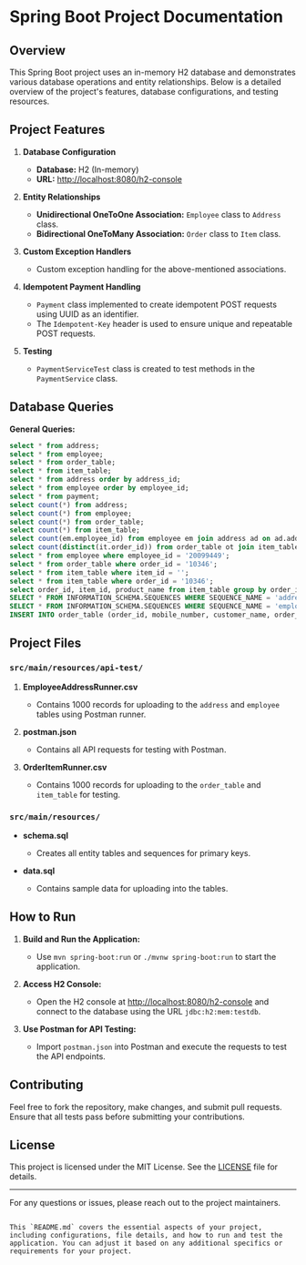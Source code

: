 
# Spring Boot Project Documentation

## Overview

This Spring Boot project uses an in-memory H2 database and demonstrates various database operations and entity relationships. Below is a detailed overview of the project's features, database configurations, and testing resources.

## Project Features

1. **Database Configuration**
    - **Database:** H2 (In-memory)
    - **URL:** [http://localhost:8080/h2-console](http://localhost:8080/h2-console)

2. **Entity Relationships**
    - **Unidirectional OneToOne Association:** `Employee` class to `Address` class.
    - **Bidirectional OneToMany Association:** `Order` class to `Item` class.

3. **Custom Exception Handlers**
    - Custom exception handling for the above-mentioned associations.

4. **Idempotent Payment Handling**
    - `Payment` class implemented to create idempotent POST requests using UUID as an identifier.
    - The `Idempotent-Key` header is used to ensure unique and repeatable POST requests.

5. **Testing**
    - `PaymentServiceTest` class is created to test methods in the `PaymentService` class.

## Database Queries

**General Queries:**
```sql
select * from address;
select * from employee;
select * from order_table;
select * from item_table;
select * from address order by address_id;
select * from employee order by employee_id;
select * from payment;
select count(*) from address;
select count(*) from employee;
select count(*) from order_table;
select count(*) from item_table;
select count(em.employee_id) from employee em join address ad on ad.address_id = em.address_id;
select count(distinct(it.order_id)) from order_table ot join item_table it on it.order_id = ot.order_id;
select * from employee where employee_id = '20099449';
select * from order_table where order_id = '10346';
select * from item_table where item_id = '';
select * from item_table where order_id = '10346';
select order_id, item_id, product_name from item_table group by order_id, item_id, product_name;
SELECT * FROM INFORMATION_SCHEMA.SEQUENCES WHERE SEQUENCE_NAME = 'address_seq';
SELECT * FROM INFORMATION_SCHEMA.SEQUENCES WHERE SEQUENCE_NAME = 'employee_seq';
INSERT INTO order_table (order_id, mobile_number, customer_name, order_time) VALUES (2, 'd', 'Arpit Kumar', '2024-08-10 14:30:00');
```

## Project Files

### `src/main/resources/api-test/`
1. **EmployeeAddressRunner.csv**
    - Contains 1000 records for uploading to the `address` and `employee` tables using Postman runner.

2. **postman.json**
    - Contains all API requests for testing with Postman.

3. **OrderItemRunner.csv**
    - Contains 1000 records for uploading to the `order_table` and `item_table` for testing.

### `src/main/resources/`
- **schema.sql**
    - Creates all entity tables and sequences for primary keys.

- **data.sql**
    - Contains sample data for uploading into the tables.

## How to Run

1. **Build and Run the Application:**
    - Use `mvn spring-boot:run` or `./mvnw spring-boot:run` to start the application.

2. **Access H2 Console:**
    - Open the H2 console at [http://localhost:8080/h2-console](http://localhost:8080/h2-console) and connect to the database using the URL `jdbc:h2:mem:testdb`.

3. **Use Postman for API Testing:**
    - Import `postman.json` into Postman and execute the requests to test the API endpoints.

## Contributing

Feel free to fork the repository, make changes, and submit pull requests. Ensure that all tests pass before submitting your contributions.

## License

This project is licensed under the MIT License. See the [LICENSE](LICENSE) file for details.

---

For any questions or issues, please reach out to the project maintainers.
```

This `README.md` covers the essential aspects of your project, including configurations, file details, and how to run and test the application. You can adjust it based on any additional specifics or requirements for your project.